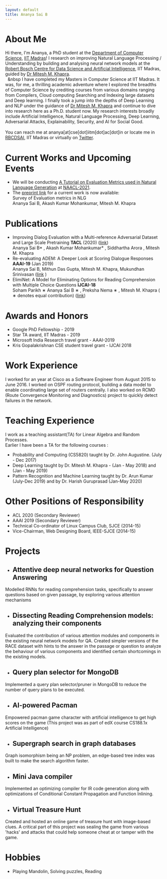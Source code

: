 ```yaml
---
layout: default
title: Ananya Sai B
---
```

# About Me
Hi there, I'm Ananya, a PhD student at the [Department of Computer Science](https://www.cse.iitm.ac.in/index.php), [IIT Madras](https://www.iitm.ac.in/)! I research on improving Natural Language Processing / Understanding by building and analysing neural network models at the [Robert Bosch Centre for Data Science and Artificial Intelligence](https://rbcdsai.iitm.ac.in/), IIT Madras, guided by [Dr Mitesh M. Khapra](http://www.cse.iitm.ac.in/~miteshk/). <br/>
 &nbsp;&nbsp;&nbsp I have completed my Masters in Computer Science at IIT Madras. It was, for me, a thrilling academic adventure where I explored the breadths of Computer Science by crediting courses from various domains ranging from Compilers, Cloud computing Searching and Indexing large datasets and Deep learning. I finally took a jump into the depths of Deep Learning and NLP under the guidance of [Dr Mitesh M. Khapra](http://www.cse.iitm.ac.in/~miteshk/) and continue to dive into research here as a Ph.D. student now. My research interests broadly include Artificial Intelligence, Natural Language Processing, Deep Learning, Adversarial Attacks, Explainability, Security, and AI for Social Good. <br/><br/>
You can reach me at ananya[at]cse[dot]iitm[dot]ac[dot]in or locate me in [RBCDSAI](https://rbcdsai.iitm.ac.in/contact/), IIT Madras or virtually on [Twitter](https://twitter.com/AnanyaSaiB). 

# Current Works and Upcoming Events
- We will be conducting [A Tutorial on Evaluation Metrics used in Natural Language Generation](https://2021.naacl.org/program/tutorials/#a-tutorial-on-evaluation-metrics-used-in-natural-language-generation) at [NAACL-2021](https://2021.naacl.org/). 
- The [preprint link](https://arxiv.org/abs/2008.12009) for a current work is now available: <br/> Survey of Evaluation metrics in NLG <br/>
  Ananya Sai B, Akash Kumar Mohankumar, Mitesh M. Khapra <br/>

# Publications
- Improving Dialog Evaluation with a Multi-reference Adversarial Dataset and Large Scale Pretraining <b>TACL</b> (2020) ([link](https://www.mitpressjournals.org/doi/full/10.1162/tacl_a_00347)) <br/>
  Ananya Sai B* , Akash Kumar Mohankumar* , Siddhartha Arora , Mitesh M. Khapra <br/>
- Re-evaluating ADEM: A Deeper Look at Scoring Dialogue Responses <b>AAAI-19</b> (Jan 2019) <br/>
Ananya Sai B, Mithun Das Gupta, Mitesh M. Khapra, Mukundhan Srinivasan ([link](https://www.aaai.org/ojs/index.php/AAAI/article/view/4581) )
- ElimiNet: A Model for Eliminating Options for Reading Comprehension with Multiple Choice Questions <b>IJCAI-18</b> <br/>
Soham Parikh ∗ Ananya Sai B ∗ , Preksha Nema ∗ , Mitesh M. Khapra ( ∗ denotes equal contribution) ([link](https://www.ijcai.org/proceedings/2018/0594.pdf))<br/>

# Awards and Honors
- Google PhD Fellowship - 2019
- Star TA award, IIT Madras - 2019
- Microsoft India Research travel grant - AAAI-2019 
- Kris Gopalakrishnan CSE student travel grant - IJCAI 2018

# Work Experience
[//]: # (Yet another comment: I worked on a research internship at Nvidia from March 2018 - Nov 2018, with mentors Dr.Mithun Das Gupta from Microsoft and Mukundhan Srinivasan from Nvidia. <br/>)
I worked for an year at Cisco as a Software Engineer from August 2015 to June 2016. I worked on OSPF routing protocol, building a data model to enable coordinating large set of routers centrally. I also worked on RCMD (Route Convergence Monitoring and Diagnostics) project to quickly detect failures in the network.

# Teaching Experience
I work as a teaching assistant(TA) for Linear Algebra and Random Processes. <br/> Earlier I have been a TA for the following courses : <br/> 
- Probability and Computing (CS5820) taught by Dr. John Augustine. (July - Dec 2017) <br/>
- Deep Learning taught by Dr. Mitesh M. Khapra - (Jan - May 2018) and (Jan - May 2019) <br/>
- Pattern Recognition and Machine Learning taught by Dr. Arun Kumar (July-Dec 2019) and by Dr. Harish Guruprasad (Jan-May 2020) <br/>

# Other Positions of Responsibility
 - ACL 2020 (Secondary Reviewer)
 - AAAI 2019 (Secondary Reviewer)
 - Technical Co-ordinator of Linux Campus Club, SJCE (2014-15)
 - Vice-Chairman, Web Designing Board, IEEE-SJCE (2014-15)

[//]: # (# Academic Details)
[//]: # (I completed my BE in Computer Science and Engineering at Sri Jayachamarajendra College of Engineering, Mysore <br/> )
[//]: # (Yet another comment: in 2015 with a cgpa of 9.53/10. <br/>)
[//]: # (I completed my Masters MTech in Computer Science at IIT Madras) 
[//]: # (with a cgpa of 9.25/10.)

# Projects
- ## Attentive deep neural networks for Question Answering
Modelled RNNs for reading comprehension tasks, specifically to answer questions based on given passage, by exploring various attention mechanisms
- ## Dissecting Reading Comprehension models: analyzing their components
Evaluated the contribution of various attention modules and components in the existing neural network models for QA. Created simpler versions of the RACE dataset with hints to the answer in the passage or question to analyze the behaviour of various components and identified certain shortcomings in the existing models.
- ## Query plan selector for MongoDB
Implemented a query plan selector/pruner in MongoDB to reduce the number of query plans to be executed.
- ## AI-powered Pacman
Empowered pacman game character with artificial intelligence to get high scores on the game (This project was as part of edX course CS188.1x Artificial Intelligence)
- ## Supergraph search in graph databases
Graph isomorphism being an NP problem, an edge-based tree index was built to make the search algorithm faster.
- ## Mini Java compiler
Implemented an optimizing compiler for IR code generation along with optimizations of Conditional Constant Propagation and Function Inlining.
- ## Virtual Treasure Hunt
Created and hosted an online game of treasure hunt with image-based clues. A critical part of this project was sealing the game from various 'hacks' and attacks that could help someone cheat at or tamper with the game.

# Hobbies
- Playing Mandolin, Solving puzzles, Reading
